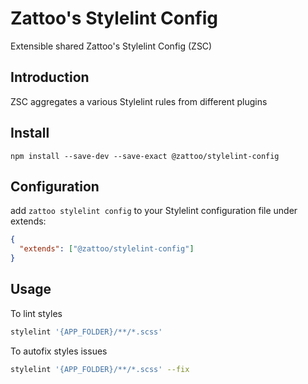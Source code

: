 # Zattoo's Stylelint Config

Extensible shared Zattoo's Stylelint Config (ZSC)

## Introduction

ZSC aggregates a various Stylelint rules from different plugins

## Install

```shell
npm install --save-dev --save-exact @zattoo/stylelint-config
```

## Configuration

add `zattoo stylelint config` to your Stylelint configuration file under extends:

```json
{
  "extends": ["@zattoo/stylelint-config"]
}
```

## Usage

To lint styles

```bash
stylelint '{APP_FOLDER}/**/*.scss'
```

To autofix styles issues


```bash
stylelint '{APP_FOLDER}/**/*.scss' --fix
```